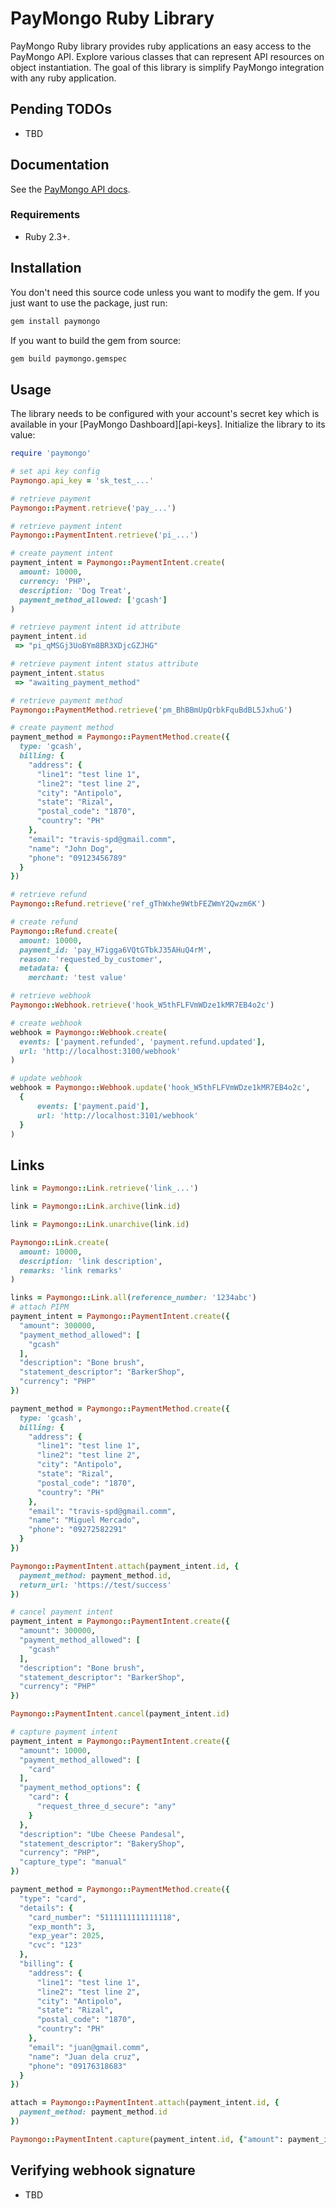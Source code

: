 # PayMongo Ruby Library

PayMongo Ruby library provides ruby applications an easy access to the PayMongo API. Explore various classes that can represent API resources on object instantiation. The goal of this library is simplify PayMongo integration with any ruby application.

## Pending TODOs

- TBD

## Documentation

See the [PayMongo API docs](https://developers.paymongo.com/reference/getting-started-with-your-api).

### Requirements

- Ruby 2.3+.

## Installation

You don't need this source code unless you want to modify the gem. If you just
want to use the package, just run:

```sh
gem install paymongo
```

If you want to build the gem from source:

```sh
gem build paymongo.gemspec
```

## Usage

The library needs to be configured with your account's secret key which is
available in your [PayMongo Dashboard][api-keys]. Initialize the library to its
value:

```ruby
require 'paymongo'

# set api key config
Paymongo.api_key = 'sk_test_...'

# retrieve payment
Paymongo::Payment.retrieve('pay_...')

# retrieve payment intent
Paymongo::PaymentIntent.retrieve('pi_...')

# create payment intent
payment_intent = Paymongo::PaymentIntent.create(
  amount: 10000,
  currency: 'PHP',
  description: 'Dog Treat',
  payment_method_allowed: ['gcash']
)

# retrieve payment intent id attribute
payment_intent.id
 => "pi_qMSGj3UoBYm8BR3XDjcGZJHG"

# retrieve payment intent status attribute
payment_intent.status
 => "awaiting_payment_method"

# retrieve payment method
Paymongo::PaymentMethod.retrieve('pm_BhBBmUpQrbkFquBdBL5JxhuG')

# create payment method
payment_method = Paymongo::PaymentMethod.create({
  type: 'gcash',
  billing: {
    "address": {
      "line1": "test line 1",
      "line2": "test line 2",
      "city": "Antipolo",
      "state": "Rizal",
      "postal_code": "1870",
      "country": "PH"
    },
    "email": "travis-spd@gmail.comm",
    "name": "John Dog",
    "phone": "09123456789"
  }
})

# retrieve refund
Paymongo::Refund.retrieve('ref_gThWxhe9WtbFEZWmY2Qwzm6K')

# create refund
Paymongo::Refund.create(
  amount: 10000,
  payment_id: 'pay_H7igga6VQtGTbkJ35AHuQ4rM',
  reason: 'requested_by_customer',
  metadata: {
    merchant: 'test value'

# retrieve webhook
Paymongo::Webhook.retrieve('hook_W5thFLFVmWDze1kMR7EB4o2c')

# create webhook
webhook = Paymongo::Webhook.create(
  events: ['payment.refunded', 'payment.refund.updated'],
  url: 'http://localhost:3100/webhook'
)

# update webhook
webhook = Paymongo::Webhook.update('hook_W5thFLFVmWDze1kMR7EB4o2c',
  {
      events: ['payment.paid'],
      url: 'http://localhost:3101/webhook'
  }
)
```

## Links

```ruby
link = Paymongo::Link.retrieve('link_...')

link = Paymongo::Link.archive(link.id)

link = Paymongo::Link.unarchive(link.id)

Paymongo::Link.create(
  amount: 10000,
  description: 'link description',
  remarks: 'link remarks'
)

links = Paymongo::Link.all(reference_number: '1234abc')
# attach PIPM
payment_intent = Paymongo::PaymentIntent.create({
  "amount": 300000,
  "payment_method_allowed": [
    "gcash"
  ],
  "description": "Bone brush",
  "statement_descriptor": "BarkerShop",
  "currency": "PHP"
})

payment_method = Paymongo::PaymentMethod.create({
  type: 'gcash',
  billing: {
    "address": {
      "line1": "test line 1",
      "line2": "test line 2",
      "city": "Antipolo",
      "state": "Rizal",
      "postal_code": "1870",
      "country": "PH"
    },
    "email": "travis-spd@gmail.comm",
    "name": "Miguel Mercado",
    "phone": "09272582291"
  }
})

Paymongo::PaymentIntent.attach(payment_intent.id, {
  payment_method: payment_method.id,
  return_url: 'https://test/success'
})

# cancel payment intent
payment_intent = Paymongo::PaymentIntent.create({
  "amount": 300000,
  "payment_method_allowed": [
    "gcash"
  ],
  "description": "Bone brush",
  "statement_descriptor": "BarkerShop",
  "currency": "PHP"
})

Paymongo::PaymentIntent.cancel(payment_intent.id)

# capture payment intent
payment_intent = Paymongo::PaymentIntent.create({
  "amount": 10000,
  "payment_method_allowed": [
    "card"
  ],
  "payment_method_options": {
    "card": {
      "request_three_d_secure": "any"
    }
  },
  "description": "Ube Cheese Pandesal",
  "statement_descriptor": "BakeryShop",
  "currency": "PHP",
  "capture_type": "manual"
})

payment_method = Paymongo::PaymentMethod.create({
  "type": "card",
  "details": {
    "card_number": "5111111111111118",
    "exp_month": 3,
    "exp_year": 2025,
    "cvc": "123"
  },
  "billing": {
    "address": {
      "line1": "test line 1",
      "line2": "test line 2",
      "city": "Antipolo",
      "state": "Rizal",
      "postal_code": "1870",
      "country": "PH"
    },
    "email": "juan@gmail.comm",
    "name": "Juan dela cruz",
    "phone": "09176318683"
  }
})

attach = Paymongo::PaymentIntent.attach(payment_intent.id, {
  payment_method: payment_method.id
})

Paymongo::PaymentIntent.capture(payment_intent.id, {"amount": payment_intent.amount})
```

## Verifying webhook signature

- TBD
